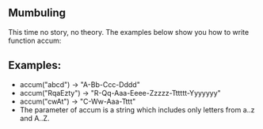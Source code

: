 ## Mumbuling 

This time no story, no theory. The examples below show you how to write function accum:

## Examples:

- accum("abcd") -> "A-Bb-Ccc-Dddd"
- accum("RqaEzty") -> "R-Qq-Aaa-Eeee-Zzzzz-Tttttt-Yyyyyyy"
- accum("cwAt") -> "C-Ww-Aaa-Tttt"
- The parameter of accum is a string which includes only letters from a..z and A..Z.
